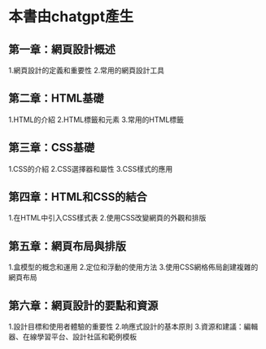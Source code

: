 # 本書由chatgpt產生

## 第一章：網頁設計概述

1.網頁設計的定義和重要性
2.常用的網頁設計工具

## 第二章：HTML基礎

1.HTML的介紹
2.HTML標籤和元素
3.常用的HTML標籤

## 第三章：CSS基礎

1.CSS的介紹
2.CSS選擇器和屬性
3.CSS樣式的應用

## 第四章：HTML和CSS的結合

1.在HTML中引入CSS樣式表
2.使用CSS改變網頁的外觀和排版

## 第五章：網頁布局與排版

1.盒模型的概念和運用
2.定位和浮動的使用方法
3.使用CSS網格佈局創建複雜的網頁布局

## 第六章：網頁設計的要點和資源

1.設計目標和使用者體驗的重要性
2.响應式設計的基本原則
3.資源和建議：編輯器、在線學習平台、設計社區和範例模板